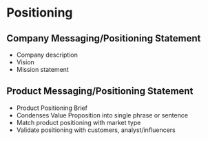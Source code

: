 # Positioning

## Company Messaging/Positioning Statement

* Company description
* Vision
* Mission statement

## Product Messaging/Positioning Statement

* Product Positioning Brief
* Condenses Value Proposition into single phrase or sentence
* Match product positioning with market type
* Validate positioning with customers, analyst/influencers




